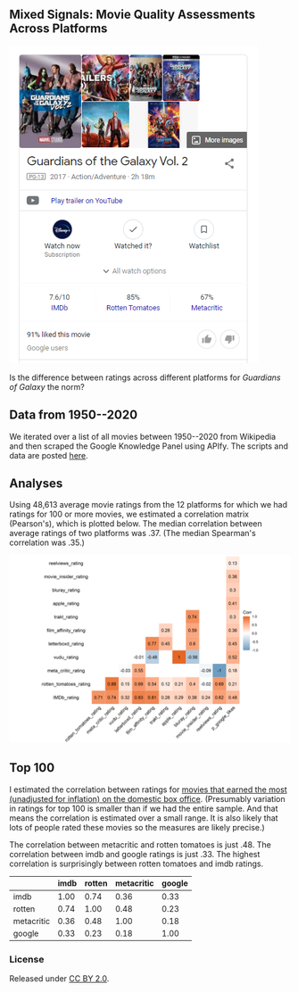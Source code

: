 ## Mixed Signals: Movie Quality Assessments Across Platforms

![Guardians](figs/goog.png)

Is the difference between ratings across different platforms for *Guardians of Galaxy* the norm? 

## Data from 1950--2020

We iterated over a list of all movies between 1950--2020 from Wikipedia and then scraped the Google Knowledge Panel using APIfy. The scripts and data are posted [here](https://github.com/NoahFinberg/google_kg_movie_scraper). 

## Analyses

Using 48,613 average movie ratings from the 12 platforms for which we had ratings for 100 or more movies, we estimated a correlation matrix (Pearson's), which is plotted below. The median correlation between average ratings of two platforms was .37. (The median Spearman's correlation was .35.)

![Correlation Plot](figs/pearson-corplot.png)

## Top 100

I estimated the correlation between ratings for [movies that earned the most (unadjusted for inflation) on the domestic box office](https://www.filmsite.org/boxoffice.html). (Presumably variation in ratings for top 100 is smaller than if we had the entire sample. And that means the correlation is estimated over a small range. It is also likely that lots of people rated these movies so the measures are likely precise.)

The correlation between metacritic and rotten tomatoes is just .48. The correlation between imdb and google ratings is just .33. The highest correlation is surprisingly between rotten tomatoes and imdb ratings. 

|             | imdb | rotten | metacritic | google |
|-------------|------|--------|------------|--------|
| imdb        | 1.00 | 0.74   | 0.36       | 0.33   |
| rotten      | 0.74 | 1.00   | 0.48       | 0.23   |
| metacritic  | 0.36 | 0.48   | 1.00       | 0.18   |
| google      | 0.33 | 0.23   | 0.18       | 1.00   |

### License

Released under [CC BY 2.0](https://creativecommons.org/licenses/by/2.0/).
